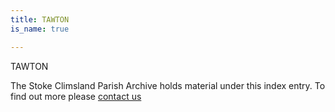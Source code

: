 ```yaml
---
title: TAWTON
is_name: true

---
```


TAWTON


The Stoke Climsland Parish Archive holds material under this index entry. To find out more please [contact us](/contact/)
